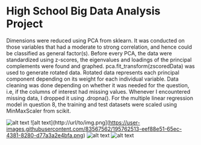 # High School Big Data Analysis Project

Dimensions were reduced using PCA from sklearn. It was conducted on those variables that had a moderate to strong correlation, and hence could be classified as general factor(s). Before every PCA, the data were standardized using z-scores, the eigenvalues and loadings of the principal complements were found and graphed. pca.fit_transform(zscoredData) was used to generate rotated data. Rotated data represents each principal component depending on its weight for each individual variable. Data cleaning was done depending on whether it was needed for the question, i.e, if the columns of interest had missing values. Whenever I encountered missing data, I dropped it using .dropna(). For the multiple linear regression model in question 8, the training and test datasets were scaled using MinMaxScaler from scikit.

![alt text](https://user-images.githubusercontent.com/83567562/195762423-23596fe3-f5ba-4a90-b17c-e25387f7beb0.png)
![alt text](http://url/to/img.png](https://user-images.githubusercontent.com/83567562/195762513-eef88e51-65ec-4381-8280-d77a3a2e4bfa.png)
![alt text](https://user-images.githubusercontent.com/83567562/195762542-39a0402e-0d07-48d5-830f-f35666f6d7cc.png)
![alt text](https://user-images.githubusercontent.com/83567562/195762575-897771ad-09f9-4ae6-a0e7-ab551960e365.png)
